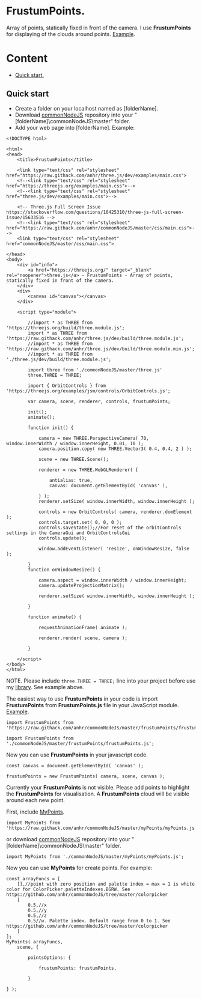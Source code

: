 # FrustumPoints.

Array of points, statically fixed in front of the camera.
I use <b>FrustumPoints</b> for displaying of the clouds around points.
[Example](https://raw.githack.com/anhr/commonNodeJS/master/frustumPoints/Examples/index.html).

# Content
* [Quick start.](#Quickstart)
 
<a name="QuickStart"></a>
## Quick start

* Create a folder on your localhost named as [folderName].
* Download [commonNodeJS](https://github.com/anhr/commonNodeJS) repository into your "[folderName]\commonNodeJS\master" folder.
* Add your web page into [folderName]. Example:
```
<!DOCTYPE html>

<html>
<head>
	<title>FrustumPoints</title>

	<link type="text/css" rel="stylesheet" href="https://raw.githack.com/anhr/three.js/dev/examples/main.css">
	<!--<link type="text/css" rel="stylesheet" href="https://threejs.org/examples/main.css">-->
	<!--<link type="text/css" rel="stylesheet" href="three.js/dev/examples/main.css">-->

	<!-- Three.js Full Screen Issue https://stackoverflow.com/questions/10425310/three-js-full-screen-issue/15633516 -->
	<!--<link type="text/css" rel="stylesheet" href="https://raw.githack.com/anhr/commonNodeJS/master/css/main.css">-->
	<link type="text/css" rel="stylesheet" href="commonNodeJS/master/css/main.css">

</head>
<body>
	<div id="info">
		<a href="https://threejs.org/" target="_blank" rel="noopener">three.js</a> - FrustumPoints - Array of points, statically fixed in front of the camera.
	</div>
	<div>
		<canvas id="canvas"></canvas>
	</div>

	<script type="module">

		//import * as THREE from 'https://threejs.org/build/three.module.js';
		import * as THREE from 'https://raw.githack.com/anhr/three.js/dev/build/three.module.js';
		//import * as THREE from 'https://raw.githack.com/anhr/three.js/dev/build/three.module.min.js';
		//import * as THREE from './three.js/dev/build/three.module.js';

		import three from './commonNodeJS/master/three.js'
		three.THREE = THREE;

		import { OrbitControls } from 'https://threejs.org/examples/jsm/controls/OrbitControls.js';

		var camera, scene, renderer, controls, frustumPoints;

		init();
		animate();

		function init() {

			camera = new THREE.PerspectiveCamera( 70, window.innerWidth / window.innerHeight, 0.01, 10 );
			camera.position.copy( new THREE.Vector3( 0.4, 0.4, 2 ) );

			scene = new THREE.Scene();

			renderer = new THREE.WebGLRenderer( {

				antialias: true,
				canvas: document.getElementById( 'canvas' ),

			} );
			renderer.setSize( window.innerWidth, window.innerHeight );

			controls = new OrbitControls( camera, renderer.domElement );
			controls.target.set( 0, 0, 0 );
			controls.saveState();//For reset of the orbitControls settings in the CameraGui and OrbitControlsGui
			controls.update();

			window.addEventListener( 'resize', onWindowResize, false );

		}
		function onWindowResize() {

			camera.aspect = window.innerWidth / window.innerHeight;
			camera.updateProjectionMatrix();

			renderer.setSize( window.innerWidth, window.innerHeight );

		}

		function animate() {

			requestAnimationFrame( animate );

			renderer.render( scene, camera );

		}

	</script>
</body>
</html>
```
NOTE. Please include `three.THREE = THREE;` line into your project before use my [library](https://github.com/anhr/commonNodeJS). See example above.

<a name="ImportFrustumPoints"></a>
The easiest way to use <b>FrustumPoints</b> in your code is import <b>FrustumPoints</b> from <b>FrustumPoints.js</b> file in your JavaScript module.
[Example](https://raw.githack.com/anhr/commonNodeJS/master/frustumPoints/Examples/index.html).
```
import FrustumPoints from 'https://raw.githack.com/anhr/commonNodeJS/master/frustumPoints/frustumPoints.js';
```
```
import FrustumPoints from './commonNodeJS/master/frustumPoints/frustumPoints.js';
```

Now you can use <b>FrustumPoints</b> in your javascript code.

```
const canvas = document.getElementById( 'canvas' );

frustumPoints = new FrustumPoints( camera, scene, canvas );
```
Currently your <b>FrustumPoints</b> is not visible. Please add points to highlight the <b>FrustumPoints</b> for visualisation.
A <b>FrustumPoints</b> cloud will be visible around each new point.

First, include [MyPoints](https://raw.githack.com/anhr/commonNodeJS/master/myPoints/jsdoc/index.html).
```
import MyPoints from 'https://raw.githack.com/anhr/commonNodeJS/master/myPoints/myPoints.js';
```
or download [commonNodeJS](https://github.com/anhr/commonNodeJS) repository into your "[folderName]\commonNodeJS\master" folder.
```
import MyPoints from './commonNodeJS/master/myPoints/myPoints.js';
```
Now you can use <b>MyPoints</b> for create points. For example:
```
const arrayFuncs = [
	[],//point with zero position and palette index = max = 1 is white color for ColorPicker.paletteIndexes.BGRW. See https://github.com/anhr/commonNodeJS/tree/master/colorpicker
	[
		0.5,//x
		0.5,//y
		0.5,//z
		0.5//w. Palette index. Default range from 0 to 1. See https://github.com/anhr/commonNodeJS/tree/master/colorpicker
	]
];
MyPoints( arrayFuncs,
	scene, {

		pointsOptions: {

			frustumPoints: frustumPoints,

		}

} );
```
